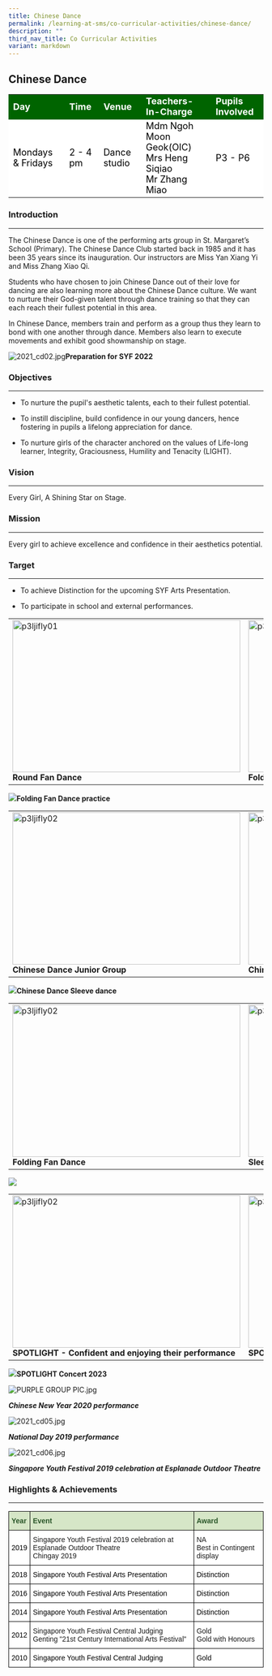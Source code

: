 ```yaml
---
title: Chinese Dance
permalink: /learning-at-sms/co-curricular-activities/chinese-dance/
description: ""
third_nav_title: Co Curricular Activities
variant: markdown
---
```

## Chinese Dance

<table>
<tbody>
	<tr style="background-color:darkgreen;color:white;font-size:18px"><td><b>Day</b></td>
	<td><b>Time</b></td>
	<td><b>Venue</b></td>
	<td><b>Teachers-In-Charge</b></td>
	<td><b>Pupils Involved</b></td>
</tr>
	<tr style="background-color:white;color:black;font-size:18px">
		<td>Mondays &amp; Fridays</td>
		<td>2 - 4 pm</td>
	<td>Dance studio</td>
	<td>Mdm Ngoh Moon Geok(OIC)<br>Mrs Heng Siqiao<br>Mr Zhang Miao</td>
	<td>P3 - P6</td>
</tr>
</tbody></table>

### Introduction
____________________________________________________________

The Chinese Dance is one of the performing arts group in St. Margaret’s School (Primary). The Chinese Dance Club started back in 1985 and it has been 35 years since its inauguration. Our instructors are Miss Yan Xiang Yi and Miss Zhang Xiao Qi.

Students who have chosen to join Chinese Dance out of their love for dancing are also learning more about the Chinese Dance culture. We want to nurture their God-given talent through dance training so that they can each reach their fullest potential in this area.&nbsp;

In Chinese Dance, members train and perform as a group thus they learn to bond with one another through dance. Members also learn to execute movements and exhibit good showmanship on stage.

![2021_cd02.jpg](/images/2021_cd02.jpg)<b>Preparation for SYF 2022</b>  

### Objectives
____________________________________________________________


*   To nurture the pupil's aesthetic talents, each to their fullest potential.

*   To instill discipline, build confidence in our young dancers, hence fostering in pupils a lifelong appreciation for dance.&nbsp;  

*   To nurture girls of the character anchored on the values of Life-long learner, Integrity, Graciousness, Humility and Tenacity (LIGHT).

### Vision
____________________________________________________________


Every Girl, A Shining Star on Stage.
  

### Mission
____________________________________________________________

Every girl to achieve excellence and confidence in their aesthetics potential.

### Target
____________________________________________________________


*   To achieve Distinction for the upcoming SYF Arts Presentation.  
    
*   To participate in school and external performances.

<table><tbody><tr>
		<td><img alt="p3ljifly01" src="/images/CCAs/Chinese%20Dance/4_chinese%20dance_round%20fan%20dance.jpg" style="width:450px;height:300px;"><b>Round Fan Dance</b></td>
		<td><img alt="p3ljifly02" src="/images/CCAs/Chinese%20Dance/3_chinese%20dance_folding%20fan%20dance.jpg" style="width:450px;height:300px;"><b>Folding Fan Dance</b></td>
</tr></tbody></table>

![](/images/CCAs/Chinese%20Dance/4_chinese%20dance_folding%20fan%20dance%20practice.jpeg)<b>Folding Fan Dance practice</b>

<table><tbody><tr>
	<td><img alt="p3ljifly02" src="/images/CCAs/Chinese%20Dance/1_chinese%20dance_junior%20grp.jpeg" style="width:450px;height:300px;"><b>Chinese Dance Junior Group</b></td>
		<td><img alt="p3ljifly02" src="/images/CCAs/Chinese%20Dance/2_chinese%20dance_senior%20grp.jpeg" style="width:450px;height:300px;"><b>Chinese Dance Senior Group</b></td>
</tr></tbody></table>

![](/images/CCAs/Chinese%20Dance/2_chinese%20dance_sleeve%20dance.jpeg)<b>Chinese Dance Sleeve dance</b>

<table><tbody><tr>
	<td><img alt="p3ljifly02" src="/images/CCAs/Chinese%20Dance/5_cca%20showcasing_folding%20fan%20dance.jpg" style="width:450px;height:300px;"><b>Folding Fan Dance</b></td>
		<td><img alt="p3ljifly02" src="/images/CCAs/Chinese%20Dance/5_cca%20showcasing_sleeve%20dance-1.jpg" style="width:450px;height:300px;"><b>Sleeve Dance</b></td>
</tr></tbody></table>

![](/images/CCAs/Chinese%20Dance/7_chinese%20dance_group%20photo-1.jpeg)

<table><tbody><tr>
	<td><img alt="p3ljifly02" src="/images/CCAs/Chinese%20Dance/6_spotlight%20concert_confident%20and%20enjoying%20their%20performance.JPG" style="width:450px;height:300px;"><b>SPOTLIGHT - Confident and enjoying their performance</b></td>
		<td><img alt="p3ljifly02" src="/images/CCAs/Chinese%20Dance/6_spotlight%20concert_the%20junior%20chinese%20dancers-1.JPG" style="width:450px;height:300px;"><b>SPOTLIGHT - The Junior Chinese Dancers</b></td>
</tr></tbody></table>

![](/images/CCAs/Chinese%20Dance/6_spotlight%20concert_enjoying%20the%20moment.JPG)<b>SPOTLIGHT Concert 2023</b>


![PURPLE GROUP PIC.jpg](/images/PURPLE%20GROUP%20PIC.jpg)

**_Chinese New Year 2020 performance_**


![2021_cd05.jpg](/images/2021_cd05.jpg)

**_National Day 2019 performance_**

![2021_cd06.jpg](/images/2021_cd06.jpg)

_**Singapore Youth Festival 2019 celebration at Esplanade Outdoor Theatre**_

### Highlights &amp; Achievements
____________________________________________________________


<style type="text/css">
.tg  {border-collapse:collapse;border-spacing:0;}
.tg td{border-color:black;border-style:solid;border-width:1px;font-family:Arial, sans-serif;font-size:14px;
  overflow:hidden;padding:10px 5px;word-break:normal;}
.tg th{border-color:black;border-style:solid;border-width:1px;font-family:Arial, sans-serif;font-size:14px;
  font-weight:normal;overflow:hidden;padding:10px 5px;word-break:normal;}
.tg .tg-bzhr{background-color:#D6E6C7;color:#2A5629;font-weight:bold;text-align:left;vertical-align:middle}
.tg .tg-zr06{background-color:#FFF;text-align:left;vertical-align:middle}
.tg .tg-ktyi{background-color:#FFF;text-align:left;vertical-align:top}
</style>
<table class="tg">
<thead>
  <tr>
    <th class="tg-bzhr"><span style="font-weight:bold;color:#2A5629;background-color:#D6E6C7">Year</span></th>
    <th class="tg-bzhr"><span style="font-weight:bold;color:#2A5629;background-color:#D6E6C7">Event</span></th>
    <th class="tg-bzhr"><span style="font-weight:bold;color:#2A5629;background-color:#D6E6C7">Award</span></th>
  </tr>
</thead>
<tbody>
  <tr>
    <td class="tg-zr06"><span style="color:#000;background-color:#FFF">2019</span></td>
    <td class="tg-ktyi">Singapore Youth Festival 2019 celebration at Esplanade Outdoor Theatre<br>Chingay 2019 </td>
    <td class="tg-ktyi">NA<br>Best in Contingent display </td>
  </tr>
  <tr>
    <td class="tg-zr06"><span style="color:#000;background-color:#FFF">2018</span></td>
    <td class="tg-zr06"><span style="color:#000;background-color:#FFF">Singapore Youth Festival Arts Presentation</span><br></td>
    <td class="tg-zr06"><span style="color:#000;background-color:#FFF">Distinction</span></td>
  </tr>
  <tr>
    <td class="tg-zr06"><span style="color:#000;background-color:#FFF">2016</span></td>
    <td class="tg-zr06"><span style="color:#000;background-color:#FFF">Singapore Youth Festival Arts Presentation</span></td>
    <td class="tg-zr06"><span style="color:#000;background-color:#FFF">Distinction</span></td>
  </tr>
  <tr>
    <td class="tg-zr06"><span style="color:#000;background-color:#FFF">2014 </span></td>
    <td class="tg-zr06"><span style="color:#000;background-color:#FFF">Singapore Youth Festival Arts Presentation</span><br></td>
    <td class="tg-zr06"><span style="color:#000;background-color:#FFF">Distinction </span></td>
  </tr>
  <tr>
    <td class="tg-zr06"><span style="color:#000;background-color:#FFF">2012 </span></td>
    <td class="tg-ktyi">Singapore Youth Festival Central Judging<br>Genting "21st Century International Arts Festival"</td>
    <td class="tg-ktyi"><span style="background-color:initial">Gold </span><br><span style="background-color:initial">Gold with Honours</span></td>
  </tr>
  <tr>
    <td class="tg-zr06"><span style="color:#000;background-color:#FFF">2010</span></td>
    <td class="tg-zr06"><span style="color:#000;background-color:#FFF">Singapore Youth Festival Central Judging</span></td>
    <td class="tg-zr06"><span style="color:#000;background-color:#FFF">Gold</span></td>
  </tr>
</tbody>
</table>